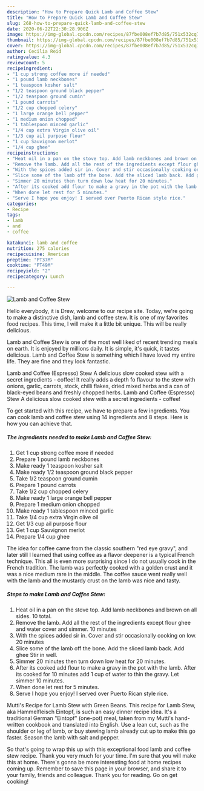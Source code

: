 ```yaml
---
description: "How to Prepare Quick Lamb and Coffee Stew"
title: "How to Prepare Quick Lamb and Coffee Stew"
slug: 268-how-to-prepare-quick-lamb-and-coffee-stew
date: 2020-06-22T22:30:28.906Z
image: https://img-global.cpcdn.com/recipes/87fbe008ef7b7d85/751x532cq70/lamb-and-coffee-stew-recipe-main-photo.jpg
thumbnail: https://img-global.cpcdn.com/recipes/87fbe008ef7b7d85/751x532cq70/lamb-and-coffee-stew-recipe-main-photo.jpg
cover: https://img-global.cpcdn.com/recipes/87fbe008ef7b7d85/751x532cq70/lamb-and-coffee-stew-recipe-main-photo.jpg
author: Cecilia Reid
ratingvalue: 4.3
reviewcount: 5
recipeingredient:
- "1 cup strong coffee more if needed"
- "1 pound lamb neckbones"
- "1 teaspoon kosher salt"
- "1/2 teaspoon ground black pepper"
- "1/2 teaspoon ground cumin"
- "1 pound carrots"
- "1/2 cup chopped celery"
- "1 large orange bell pepper"
- "1 medium onion chopped"
- "1 tablespoon minced garlic"
- "1/4 cup extra Virgin olive oil"
- "1/3 cup ail purpose flour"
- "1 cup Sauvignon merlot"
- "1/4 cup ghee"
recipeinstructions:
- "Heat oil in a pan on the stove top. Add lamb neckbones and brown on all sides. 10 total."
- "Remove the lamb. Add all the rest of the ingredients except flour ghee and water cover and simmer. 10 minutes"
- "With the spices added sir in. Cover and stir occasionally cooking on low. 20 minutes"
- "Slice some of the lamb off the bone. Add the sliced lamb back. Add ghee Stir in well."
- "Simmer 20 minutes then turn down low heat for 20 minutes."
- "After its cooked add flour to make a gravy in the pot with the lamb. After its cooked for 10 minutes add 1 cup of water to thin the gravy. Let simmer 10 minutes."
- "When done let rest for 5 minutes."
- "Serve I hope you enjoy! I served over Puerto Rican style rice."
categories:
- Recipe
tags:
- lamb
- and
- coffee

katakunci: lamb and coffee 
nutrition: 275 calories
recipecuisine: American
preptime: "PT37M"
cooktime: "PT49M"
recipeyield: "2"
recipecategory: Lunch

---
```



![Lamb and Coffee Stew](https://img-global.cpcdn.com/recipes/87fbe008ef7b7d85/751x532cq70/lamb-and-coffee-stew-recipe-main-photo.jpg)

Hello everybody, it is Drew, welcome to our recipe site. Today, we're going to make a distinctive dish, lamb and coffee stew. It is one of my favorites food recipes. This time, I will make it a little bit unique. This will be really delicious.

Lamb and Coffee Stew is one of the most well liked of recent trending meals on earth. It is enjoyed by millions daily. It is simple, it's quick, it tastes delicious. Lamb and Coffee Stew is something which I have loved my entire life. They are fine and they look fantastic.

Lamb and Coffee (Espresso) Stew A delicious slow cooked stew with a secret ingredients - coffee! It really adds a depth fo flavour to the stew with onions, garlic, carrots, stock, chilli flakes, dried mixed herbs and a can of black-eyed beans and freshly chopped herbs. Lamb and Coffee (Espresso) Stew A delicious slow cooked stew with a secret ingredients - coffee!


To get started with this recipe, we have to prepare a few ingredients. You can cook lamb and coffee stew using 14 ingredients and 8 steps. Here is how you can achieve that.

<!--inarticleads1-->

##### The ingredients needed to make Lamb and Coffee Stew:

1. Get 1 cup strong coffee more if needed
1. Prepare 1 pound lamb neckbones
1. Make ready 1 teaspoon kosher salt
1. Make ready 1/2 teaspoon ground black pepper
1. Take 1/2 teaspoon ground cumin
1. Prepare 1 pound carrots
1. Take 1/2 cup chopped celery
1. Make ready 1 large orange bell pepper
1. Prepare 1 medium onion chopped
1. Make ready 1 tablespoon minced garlic
1. Take 1/4 cup extra Virgin olive oil
1. Get 1/3 cup ail purpose flour
1. Get 1 cup Sauvignon merlot
1. Prepare 1/4 cup ghee


The idea for coffee came from the classic southern &#34;red eye gravy&#34;, and later still I learned that using coffee as a flavor deepener is a typical French technique. This all is even more surprising since I do not usually cook in the French tradition. The lamb was perfectly cooked with a golden crust and it was a nice medium rare in the middle. The coffee sauce went really well with the lamb and the mustardy crust on the lamb was nice and tasty. 

<!--inarticleads2-->

##### Steps to make Lamb and Coffee Stew:

1. Heat oil in a pan on the stove top. Add lamb neckbones and brown on all sides. 10 total.
1. Remove the lamb. Add all the rest of the ingredients except flour ghee and water cover and simmer. 10 minutes
1. With the spices added sir in. Cover and stir occasionally cooking on low. 20 minutes
1. Slice some of the lamb off the bone. Add the sliced lamb back. Add ghee Stir in well.
1. Simmer 20 minutes then turn down low heat for 20 minutes.
1. After its cooked add flour to make a gravy in the pot with the lamb. After its cooked for 10 minutes add 1 cup of water to thin the gravy. Let simmer 10 minutes.
1. When done let rest for 5 minutes.
1. Serve I hope you enjoy! I served over Puerto Rican style rice.


Mutti&#39;s Recipe for Lamb Stew with Green Beans. This recipe for Lamb Stew, aka Hammelfleisch Eintopf, is such an easy dinner recipe idea. It&#39;s a traditional German &#34;Eintopf&#34; (one-pot) meal, taken from my Mutti&#39;s hand-written cookbook and translated into English. Use a lean cut, such as the shoulder or leg of lamb, or buy stewing lamb already cut up to make this go faster. Season the lamb with salt and pepper. 

So that's going to wrap this up with this exceptional food lamb and coffee stew recipe. Thank you very much for your time. I'm sure that you will make this at home. There's gonna be more interesting food at home recipes coming up. Remember to save this page in your browser, and share it to your family, friends and colleague. Thank you for reading. Go on get cooking!
